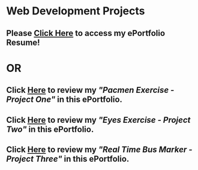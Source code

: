 # Web Development Projects

## Please <a href="https://jmeza01.github.io/ePortfolio/">Click Here</a> to access my ePortfolio Resume!

#                                                 OR

## Click <a href='https://github.com/Jmeza01/ePortfolio/tree/main/PacMen%20Exercise'>Here</a> to review my <em>"Pacmen Exercise - Project One"</em> in this ePortfolio.

## Click <a href='https://github.com/Jmeza01/ePortfolio/tree/main/eye-exercise'>Here</a> to review my <em>"Eyes Exercise - Project Two"</em> in this ePortfolio.

## Click <a href='https://github.com/Jmeza01/ePortfolio/tree/main/Real%20Time%20Bus%20Tracker'>Here</a> to review my <em>"Real Time Bus Marker - Project Three"</em> in this ePortfolio.
